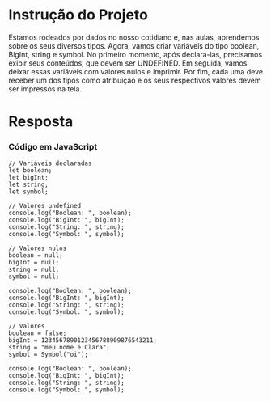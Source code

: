 # **Instrução do Projeto**
Estamos rodeados por dados no nosso cotidiano e, nas aulas, aprendemos sobre os seus diversos tipos. Agora, vamos criar variáveis do tipo boolean, BigInt, string e symbol. No primeiro momento, após declará-las, precisamos exibir seus conteúdos, que devem ser UNDEFINED. Em seguida, vamos deixar essas variáveis com valores nulos e imprimir. Por fim, cada uma deve receber um dos tipos como atribuição e os seus respectivos valores devem ser impressos na tela.


# **Resposta**

### Código em JavaScript

```
// Variáveis declaradas
let boolean;
let bigInt;
let string;
let symbol;

// Valores undefined
console.log("Boolean: ", boolean);
console.log("BigInt: ", bigInt);
console.log("String: ", string);
console.log("Symbol: ", symbol);

// Valores nulos
boolean = null;
bigInt = null;
string = null;
symbol = null;

console.log("Boolean: ", boolean);
console.log("BigInt: ", bigInt);
console.log("String: ", string);
console.log("Symbol: ", symbol);

// Valores
boolean = false;
bigInt = 1234567890123456788909876543211;
string = "meu nome é Clara";
symbol = Symbol("oi");

console.log("Boolean: ", boolean);
console.log("BigInt: ", bigInt);
console.log("String: ", string);
console.log("Symbol: ", symbol);

```
